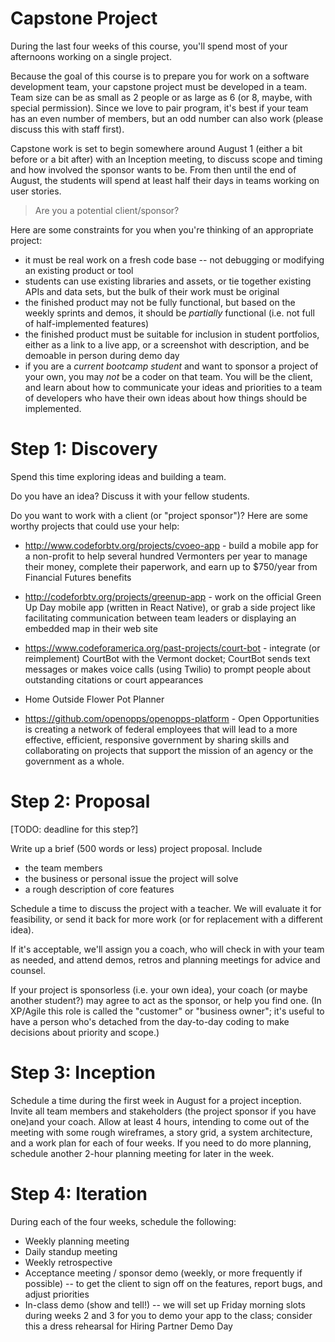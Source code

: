 # Capstone Project

During the last four weeks of this course, you'll spend most of your afternoons working on a single project. 

Because the goal of this course is to prepare you for work on a software development team, your capstone project must be developed in a team. Team size can be as small as 2 people or as large as 6 (or 8, maybe, with special permission). Since we love to pair program, it's best if your team has an even number of members, but an odd number can also work (please discuss this with staff first).

Capstone work is set to begin somewhere around August 1 (either a bit before or a bit after) with an Inception meeting, to discuss scope and timing and how involved the sponsor wants to be. From then until the end of August, the students will spend at least half their days in teams working on user stories.

> Are you a potential client/sponsor? 

Here are some constraints for you when you're thinking of an appropriate project:

  * it must be real work on a fresh code base -- not debugging or modifying an existing product or tool
  * students can use existing libraries and assets, or tie together existing APIs and data sets, but the bulk of their work must be original
  * the finished product may not be fully functional, but based on the weekly sprints and demos, it should be *partially* functional (i.e. not full of half-implemented features)
  * the finished product must be suitable for inclusion in student portfolios, either as a link to a live app, or a screenshot with description, and be demoable in person during demo day
  * if you are a *current bootcamp student* and want to sponsor a project of your own, you may *not* be a coder on that team. You will be the client, and learn about how to communicate your ideas and priorities to a team of developers who have their own ideas about how things should be implemented.

# Step 1: Discovery

Spend this time exploring ideas and building a team. 

Do you have an idea? Discuss it with your fellow students.

Do you want to work with a client (or "project sponsor")? Here are some worthy projects that could use your help:

* http://www.codeforbtv.org/projects/cvoeo-app - build a mobile app for a non-profit to help several hundred Vermonters per year to manage their money, complete their paperwork, and earn up to $750/year from Financial Futures benefits

* http://codeforbtv.org/projects/greenup-app - work on the official Green Up Day mobile app (written in React Native), or grab a side project like facilitating communication between team leaders or displaying an embedded map in their web site

* https://www.codeforamerica.org/past-projects/court-bot - integrate (or reimplement) CourtBot with the Vermont docket; CourtBot sends text messages or makes voice calls (using Twilio) to prompt people about outstanding citations or court appearances

* Home Outside Flower Pot Planner

* https://github.com/openopps/openopps-platform - Open Opportunities is creating a network of federal employees that will lead to a more effective, efficient, responsive government by sharing skills and collaborating on projects that support the mission of an agency or the government as a whole.


# Step 2: Proposal

[TODO: deadline for this step?]

Write up a brief (500 words or less) project proposal. Include

  * the team members
  * the business or personal issue the project will solve
  * a rough description of core features

Schedule a time to discuss the project with a teacher. We will evaluate it for feasibility, or send it back for more work (or for replacement with a different idea).

If it's acceptable, we'll assign you a coach, who will check in with your team as needed, and attend demos, retros and planning meetings for advice and counsel.

If your project is sponsorless (i.e. your own idea), your coach (or maybe another student?) may agree to act as the sponsor, or help you find one. (In XP/Agile this role is called the "customer" or "business owner"; it's useful to have a person who's detached from the day-to-day coding to make decisions about priority and scope.)

# Step 3: Inception

Schedule a time during the first week in August for a project inception. Invite all team members and stakeholders (the project sponsor if you have one)and your coach. Allow at least 4 hours, intending to come out of the meeting with some rough wireframes, a story grid, a system architecture, and a work plan for each of four weeks. If you need to do more planning, schedule another 2-hour planning meeting for later in the week.

# Step 4: Iteration

During each of the four weeks, schedule the following:

 * Weekly planning meeting
 * Daily standup meeting
 * Weekly retrospective
 * Acceptance meeting / sponsor demo (weekly, or more frequently if possible) -- to get the client to sign off on the features, report bugs, and adjust priorities
 * In-class demo (show and tell!) -- we will set up Friday morning slots during weeks 2 and 3 for you to demo your app to the class; consider this a dress rehearsal for Hiring Partner Demo Day

